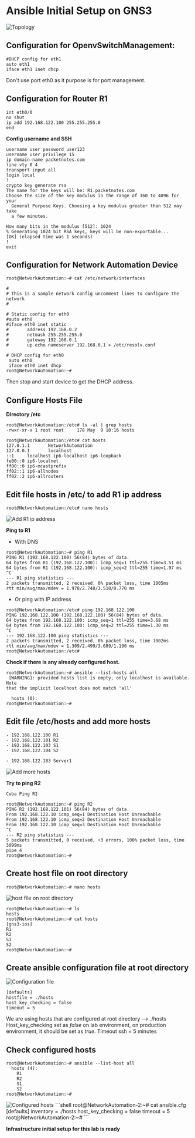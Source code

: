 # Ansible Initial Setup on GNS3

<img src="https://i.imgur.com/20wwfZB.png" alt="Topology">

## Configuration for OpenvSwitchManagement:
```shell
#DHCP config for eth1
auto eth1
iface eth1 inet dhcp
```
Don't use port eth0 as it purpose is for port management.

## Configuration for Router R1

```Cisco
int eth0/0
no shut
ip add 192.168.122.100 255.255.255.0
end
```
**Config username and SSH**
```Cisco
username user password user123
username user privilege 15
ip domain-name packetnotes.com
line vty 0 4
transport input all
login local
!
crypto key generate rsa
The name for the keys will be: R1.packetnotes.com
Choose the size of the key modulus in the range of 360 to 4096 for your
  General Purpose Keys. Choosing a key modulus greater than 512 may take
  a few minutes.

How many bits in the modulus [512]: 1024
% Generating 1024 bit RSA keys, keys will be non-exportable...
[OK] (elapsed time was 1 seconds)
!
exit
```

## Configuration for Network Automation Device
```shell
root@NetworkAutomation:~# cat /etc/network/interfaces

#
# This is a sample network config uncomment lines to configure the network
#

# Static config for eth0
#auto eth0
#iface eth0 inet static
#       address 192.168.0.2
#       netmask 255.255.255.0
#       gateway 192.168.0.1
#       up echo nameserver 192.168.0.1 > /etc/resolv.conf

# DHCP config for eth0
 auto eth0
 iface eth0 inet dhcp
root@NetworkAutomation:~#
```
Then stop and start device to get the DHCP address.

## Configure Hosts File

**Directory /etc**
```shell
root@NetworkAutomation:/etc# ls -al | grep hosts
-rwxr-xr-x 1 root root     178 May  9 10:16 hosts

root@NetworkAutomation:/etc# cat hosts
127.0.1.1       NetworkAutomation
127.0.0.1       localhost
::1     localhost ip6-localhost ip6-loopback
fe00::0 ip6-localnet
ff00::0 ip6-mcastprefix
ff02::1 ip6-allnodes
ff02::2 ip6-allrouters

```
## Edit file hosts in /etc/ to add R1 ip address

```shell
root@NetworkAutomation:/etc# nano hosts

```
<img src="https://i.imgur.com/Bf6LanV.png" alt="Add R1 ip address">

**Ping to R1**

- With DNS
```shell
root@NetworkAutomation:~# ping R1
PING R1 (192.168.122.100) 56(84) bytes of data.
64 bytes from R1 (192.168.122.100): icmp_seq=1 ttl=255 time=3.51 ms
64 bytes from R1 (192.168.122.100): icmp_seq=2 ttl=255 time=1.97 ms
^C
--- R1 ping statistics ---
2 packets transmitted, 2 received, 0% packet loss, time 1005ms
rtt min/avg/max/mdev = 1.978/2.748/3.518/0.770 ms
```

- Or ping with IP address
```shell
root@NetworkAutomation:/etc# ping 192.168.122.100
PING 192.168.122.100 (192.168.122.100) 56(84) bytes of data.
64 bytes from 192.168.122.100: icmp_seq=1 ttl=255 time=3.68 ms
64 bytes from 192.168.122.100: icmp_seq=2 ttl=255 time=1.30 ms
^C
--- 192.168.122.100 ping statistics ---
2 packets transmitted, 2 received, 0% packet loss, time 1002ms
rtt min/avg/max/mdev = 1.309/2.499/3.689/1.190 ms
root@NetworkAutomation:/etc#
```

**Check if there is any already configured host.**
```shell
root@NetworkAutomation:~# ansible --list-hosts all
 [WARNING]: provided hosts list is empty, only localhost is available. Note
that the implicit localhost does not match 'all'

  hosts (0):
root@NetworkAutomation:~#
```

## Edit file /etc/hosts and add more hosts
```shell
- 192.168.122.100 R1
- 192.168.122.101 R2
- 192.168.122.103 S1
- 192.168.122.104 S2

- 192.168.122.183 Server1
```

<img src="https://i.imgur.com/TNIELaF.png" alt="Add more hosts">

**Try to ping R2**
```shell
Coba Ping R2

root@NetworkAutomation:~# ping R2
PING R2 (192.168.122.101) 56(84) bytes of data.
From 192.168.122.10 icmp_seq=1 Destination Host Unreachable
From 192.168.122.10 icmp_seq=2 Destination Host Unreachable
From 192.168.122.10 icmp_seq=3 Destination Host Unreachable
^C
--- R2 ping statistics ---
5 packets transmitted, 0 received, +3 errors, 100% packet loss, time 3999ms
pipe 4
root@NetworkAutomation:~#
```

## Create host file on root directory

```shell
root@NetworkAutomation:~# nano hosts
```
<img src="https://i.imgur.com/iAr2iX4.png" alt="host file on root directory">

```shell
root@NetworkAutomation:~# ls
hosts
root@NetworkAutomation:~# cat hosts
[gns3-ios]
R1
R2
S1
S2
root@NetworkAutomation:~#
```

## Create ansible configuration file at root directory
<img src="https://i.imgur.com/ollsdAe.png" alt="Configuration file">

```shell
[defaults]
hostfile = ./hosts
host_key_checking = false
timeout = 5
```

We are using hosts that are configured at root directory --> ./hosts
Host_key_checking set as *false* on lab environment, on production environment, it should be set as *true*.
Timeout ssh = 5 minutes

## Check configured hosts
```shell
root@NetworkAutomation:~# ansible --list-host all
  hosts (4):
    R1
    R2
    S1
    S2
root@NetworkAutomation:~#
```
<img src="https://i.imgur.com/TkdVN95.png" alt="Configured hosts">
```shell
root@NetworkAutomation-2:~# cat ansible.cfg 
[defaults]
inventory = ./hosts
host_key_checking = false
timeout = 5
root@NetworkAutomation-2:~# 
```

**Infrastructure initial setup for this lab is ready**
